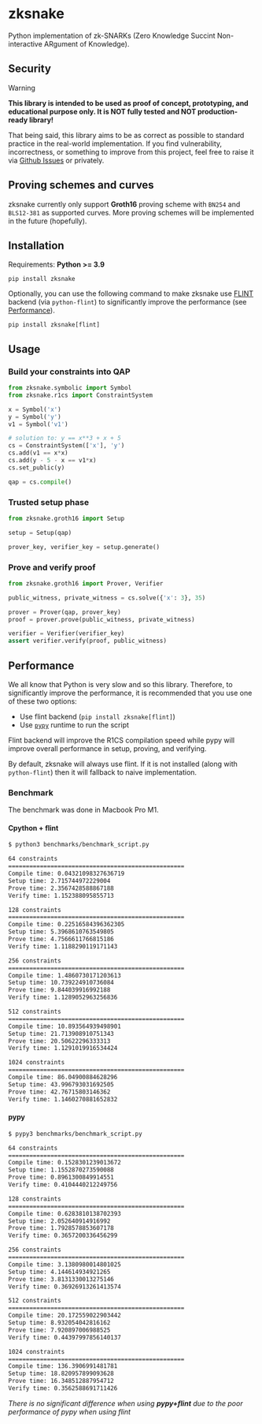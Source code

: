 # zksnake

Python implementation of zk-SNARKs (Zero Knowledge Succint Non-interactive ARgument of Knowledge).

## Security

<!-- prettier-ignore-start -->
> [!WARNING] 
**This library is intended to be used as proof of concept, prototyping, and educational purpose only. It is NOT fully tested and NOT production-ready library!**
<!-- prettier-ignore-end -->

That being said, this library aims to be as correct as possible to standard practice in the real-world implementation. If you find vulnerability, incorrectness, or something to improve from this project, feel free to raise it via [Github Issues](https://github.com/Merricx/zksnake/issues) or privately.

## Proving schemes and curves

zksnake currently only support **Groth16** proving scheme with `BN254` and `BLS12-381` as supported curves. More proving schemes will be implemented in the future (hopefully).

## Installation

Requirements: **Python >= 3.9**

```
pip install zksnake
```

Optionally, you can use the following command to make zksnake use [FLINT](https://flintlib.org/) backend (via `python-flint`) to significantly improve the performance (see [Performance](#performance)).

```
pip install zksnake[flint]
```

## Usage

### Build your constraints into QAP

```python
from zksnake.symbolic import Symbol
from zksnake.r1cs import ConstraintSystem

x = Symbol('x')
y = Symbol('y')
v1 = Symbol('v1')

# solution to: y == x**3 + x + 5
cs = ConstraintSystem(['x'], 'y')
cs.add(v1 == x*x)
cs.add(y - 5 - x == v1*x)
cs.set_public(y)

qap = cs.compile()
```

### Trusted setup phase

```python
from zksnake.groth16 import Setup

setup = Setup(qap)

prover_key, verifier_key = setup.generate()
```

### Prove and verify proof

```python
from zksnake.groth16 import Prover, Verifier

public_witness, private_witness = cs.solve({'x': 3}, 35)

prover = Prover(qap, prover_key)
proof = prover.prove(public_witness, private_witness)

verifier = Verifier(verifier_key)
assert verifier.verify(proof, public_witness)
```

## Performance

We all know that Python is very slow and so this library. Therefore, to significantly improve the performance, it is recommended that you use one of these two options:

- Use flint backend (`pip install zksnake[flint]`)
- Use [`pypy`](https://www.pypy.org/) runtime to run the script

Flint backend will improve the R1CS compilation speed while pypy will improve overall performance in setup, proving, and verifying.

By default, zksnake will always use flint. If it is not installed (along with `python-flint`) then it will fallback to naive implementation.

### Benchmark

The benchmark was done in Macbook Pro M1.

#### Cpython + flint

```bash
$ python3 benchmarks/benchmark_script.py

64 constraints
==================================================
Compile time: 0.04321098327636719
Setup time: 2.715744972229004
Prove time: 2.3567428588867188
Verify time: 1.152388095855713

128 constraints
==================================================
Compile time: 0.22516584396362305
Setup time: 5.3968610763549805
Prove time: 4.7566611766815186
Verify time: 1.1188290119171143

256 constraints
==================================================
Compile time: 1.4860730171203613
Setup time: 10.739224910736084
Prove time: 9.844039916992188
Verify time: 1.1289052963256836

512 constraints
==================================================
Compile time: 10.893564939498901
Setup time: 21.713908910751343
Prove time: 20.50622296333313
Verify time: 1.1291019916534424

1024 constraints
==================================================
Compile time: 86.04900884628296
Setup time: 43.996793031692505
Prove time: 42.76715803146362
Verify time: 1.1460270881652832
```

#### pypy

```bash
$ pypy3 benchmarks/benchmark_script.py

64 constraints
==================================================
Compile time: 0.1528301239013672
Setup time: 1.1552870273590088
Prove time: 0.8961300849914551
Verify time: 0.4104440212249756

128 constraints
==================================================
Compile time: 0.6283810138702393
Setup time: 2.052640914916992
Prove time: 1.7928578853607178
Verify time: 0.3657200336456299

256 constraints
==================================================
Compile time: 3.1380980014801025
Setup time: 4.144614934921265
Prove time: 3.8131330013275146
Verify time: 0.36926913261413574

512 constraints
==================================================
Compile time: 20.172559022903442
Setup time: 8.932054042816162
Prove time: 7.920897006988525
Verify time: 0.44397997856140137

1024 constraints
==================================================
Compile time: 136.3906991481781
Setup time: 18.820957899093628
Prove time: 16.348512887954712
Verify time: 0.3562588691711426
```

_There is no significant difference when using **pypy+flint** due to the poor performance of pypy when using flint_
